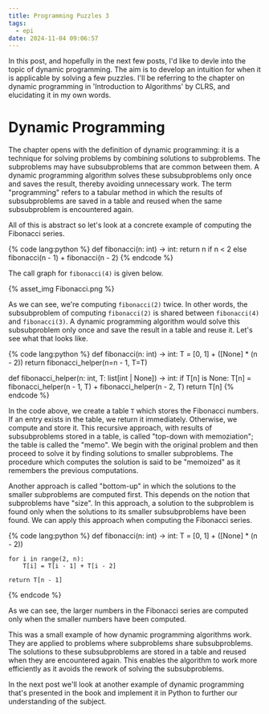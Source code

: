 ```yaml
---
title: Programming Puzzles 3
tags:
  - epi
date: 2024-11-04 09:06:57
---
```



In this post, and hopefully in the next few posts, I'd like to devle into the topic of dynamic programming. The aim is to develop an intuition for when it is applicable by solving a few puzzles. I'll be referring to the chapter on dynamic programming in 'Introduction to Algorithms' by CLRS, and elucidating it in my own words.

# Dynamic Programming  

The chapter opens with the definition of dynamic programming: it is a technique for solving problems by combining solutions to subproblems. The subproblems may have subsubproblems that are common between them. A dynamic programming algorithm solves these subsubproblems only once and saves the result, thereby avoiding unnecessary work. The term "programming" refers to a tabular method in which the results of subsubproblems are saved in a table and reused when the same subsubproblem is encountered again.

All of this is abstract so let's look at a concrete example of computing the Fibonacci series.  

{% code lang:python %}
def fibonacci(n: int) -> int:
    return n if n < 2 else fibonacci(n - 1) + fibonacci(n - 2)
{% endcode %}

The call graph for `fibonacci(4)` is given below.

{% asset_img Fibonacci.png %}

As we can see, we're computing `fibonacci(2)` twice. In other words, the subsubproblem of computing `fibonacci(2)` is shared between `fibonacci(4)` and `fibonacci(3)`. A dynamic programming algorithm would solve this subsubproblem only once and save the result in a table and reuse it. Let's see what that looks like.  

{% code lang:python %}
def fibonacci(n: int) -> int:
    T = [0, 1] + ([None] * (n - 2))
    return fibonacci_helper(n=n - 1, T=T)


def fibonacci_helper(n: int, T: list[int | None]) -> int:
    if T[n] is None:
        T[n] = fibonacci_helper(n - 1, T) + fibonacci_helper(n - 2, T)
    return T[n]
{% endcode %}  

In the code above, we create a table `T` which stores the Fibonacci numbers. If an entry exists in the table, we return it immediately. Otherwise, we compute and store it. This recursive approach, with results of subsubproblems stored in a table, is called "top-down with memoziation"; the table is called the "memo". We begin with the original problem and then proceed to solve it by finding solutions to smaller subproblems. The procedure which computes the solution is said to be "memoized" as it remembers the previous computations.  

Another approach is called "bottom-up" in which the solutions to the smaller subproblems are computed first. This depends on the notion that subproblems have "size". In this approach, a solution to the subproblem is found only when the solutions to its smaller subsubproblems have been found. We can apply this approach when computing the Fibonacci series.  

{% code lang:python %}
def fibonacci(n: int) -> int:
    T = [0, 1] + ([None] * (n - 2))

    for i in range(2, n):
        T[i] = T[i - 1] + T[i - 2]

    return T[n - 1]
{% endcode %}  

As we can see, the larger numbers in the Fibonacci series are computed only when the smaller numbers have been computed.   

This was a small example of how dynamic programming algorithms work. They are applied to problems where subproblems share subsubproblems. The solutions to these subsubproblems are stored in a table and reused when they are encountered again. This enables the algorithm to work more efficiently as it avoids the rework of solving the subsubproblems.  

In the next post we'll look at another example of dynamic programming that's presented in the book and implement it in Python to further our understanding of the subject.